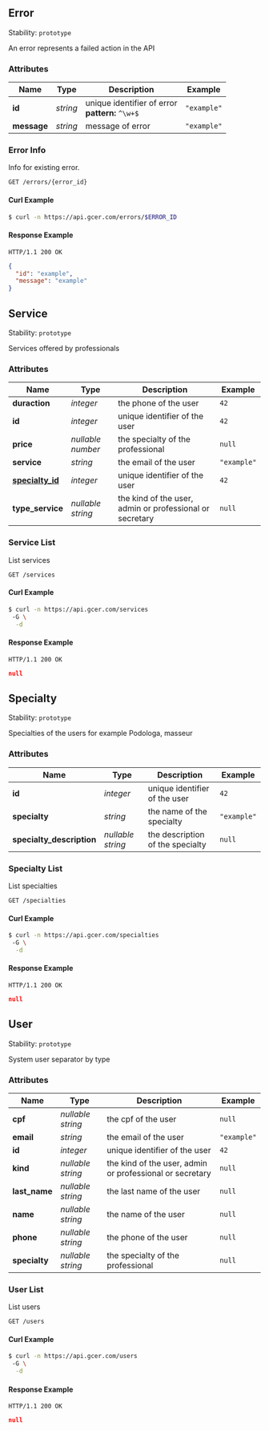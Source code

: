 
## <a name="resource-error">Error</a>

Stability: `prototype`

An error represents a failed action in the API

### Attributes

| Name | Type | Description | Example |
| ------- | ------- | ------- | ------- |
| **id** | *string* | unique identifier of error<br/> **pattern:** `^\w+$` | `"example"` |
| **message** | *string* | message of error | `"example"` |

### <a name="link-GET-error-/errors/{(%23%2Fdefinitions%2Ferror%2Fdefinitions%2Fidentity)}">Error Info</a>

Info for existing error.

```
GET /errors/{error_id}
```


#### Curl Example

```bash
$ curl -n https://api.gcer.com/errors/$ERROR_ID
```


#### Response Example

```
HTTP/1.1 200 OK
```

```json
{
  "id": "example",
  "message": "example"
}
```


## <a name="resource-service">Service</a>

Stability: `prototype`

Services offered by professionals

### Attributes

| Name | Type | Description | Example |
| ------- | ------- | ------- | ------- |
| **duraction** | *integer* | the phone of the user | `42` |
| **id** | *integer* | unique identifier of the user | `42` |
| **price** | *nullable number* | the specialty of the professional | `null` |
| **service** | *string* | the email of the user | `"example"` |
| **[specialty_id](#resource-specialty)** | *integer* | unique identifier of the user | `42` |
| **type_service** | *nullable string* | the kind of the user, admin or professional or secretary | `null` |

### <a name="link-GET-service-/services">Service List</a>

List services

```
GET /services
```


#### Curl Example

```bash
$ curl -n https://api.gcer.com/services
 -G \
  -d 
```


#### Response Example

```
HTTP/1.1 200 OK
```

```json
null
```


## <a name="resource-specialty">Specialty</a>

Stability: `prototype`

Specialties of the users for example Podologa, masseur

### Attributes

| Name | Type | Description | Example |
| ------- | ------- | ------- | ------- |
| **id** | *integer* | unique identifier of the user | `42` |
| **specialty** | *string* | the name of the specialty | `"example"` |
| **specialty_description** | *nullable string* | the description of the specialty | `null` |

### <a name="link-GET-specialty-/specialties">Specialty List</a>

List specialties

```
GET /specialties
```


#### Curl Example

```bash
$ curl -n https://api.gcer.com/specialties
 -G \
  -d 
```


#### Response Example

```
HTTP/1.1 200 OK
```

```json
null
```


## <a name="resource-user">User</a>

Stability: `prototype`

System user separator by type

### Attributes

| Name | Type | Description | Example |
| ------- | ------- | ------- | ------- |
| **cpf** | *nullable string* | the cpf of the user | `null` |
| **email** | *string* | the email of the user | `"example"` |
| **id** | *integer* | unique identifier of the user | `42` |
| **kind** | *nullable string* | the kind of the user, admin or professional or secretary | `null` |
| **last_name** | *nullable string* | the last name of the user | `null` |
| **name** | *nullable string* | the name of the user | `null` |
| **phone** | *nullable string* | the phone of the user | `null` |
| **specialty** | *nullable string* | the specialty of the professional | `null` |

### <a name="link-GET-user-/users">User List</a>

List users

```
GET /users
```


#### Curl Example

```bash
$ curl -n https://api.gcer.com/users
 -G \
  -d 
```


#### Response Example

```
HTTP/1.1 200 OK
```

```json
null
```



